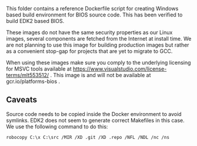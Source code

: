 This folder contains a reference Dockerfile script for creating Windows based
build environment for BIOS source code. This has been verified to build EDK2
based BIOS.

These images do not have the same security properties as our Linux images,
several components are fetched from the Internet at install time. We are not
planning to use this image for building production images but rather as a
convenient stop-gap for projects that are yet to migrate to GCC.

When using these images make sure you comply to the underlying licensing for
MSVC tools available at https://www.visualstudio.com/license-terms/mlt553512/ .
This image is and will not be available at gcr.io/platforms-bios .


## Caveats

Source code needs to be copied inside the Docker environment to avoid symlinks.
EDK2 does not seem to generate correct Makefiles in this case. We use the
following command to do this:

```
robocopy C:\x C:\src /MIR /XD .git /XD .repo /NFL /NDL /nc /ns
```
